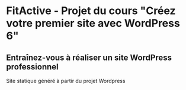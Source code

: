 # FitActive - Projet du cours "Créez votre premier site avec WordPress 6"
## Entraînez-vous à réaliser un site WordPress professionnel
Site statique généré à partir du projet Wordpress 